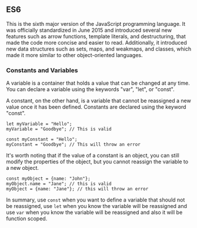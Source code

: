 ## ES6

This is the sixth major version of the JavaScript programming language. It was officially standardized in June 2015 and introduced several new features such as arrow functions, template literals, and destructuring, that made the code more concise and easier to read. Additionally, it introduced new data structures such as sets, maps, and weakmaps, and classes, which made it more similar to other object-oriented languages.

### Constants and Variables

A variable is a container that holds a value that can be changed at any time. You can declare a variable using the keywords "var", "let", or "const".

A constant, on the other hand, is a variable that cannot be reassigned a new value once it has been defined. Constants are declared using the keyword "const".

```
let myVariable = "Hello";
myVariable = "Goodbye"; // This is valid

const myConstant = "Hello";
myConstant = "Goodbye"; // This will throw an error
```

It's worth noting that if the value of a constant is an object, you can still modify the properties of the object, but you cannot reassign the variable to a new object.

```
const myObject = {name: "John"};
myObject.name = "Jane"; // this is valid
myObject = {name: "Jane"}; // this will throw an error
```

In summary, use `const` when you want to define a variable that should not be reassigned, use `let` when you know the variable will be reassigned and use `var` when you know the variable will be reassigned and also it will be function scoped.

